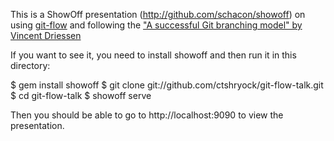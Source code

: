 This is a ShowOff presentation (http://github.com/schacon/showoff) on
using [git-flow][1] and following the ["A successful Git branching
model" by Vincent Driessen][2]

If you want to see it, you need to install showoff and then run
it in this directory:

  $ gem install showoff
  $ git clone git://github.com/ctshryock/git-flow-talk.git
  $ cd git-flow-talk
  $ showoff serve

Then you should be able to go to http://localhost:9090 to view the
presentation.

[1]: https://github.com/nvie/gitflow
[2]: http://nvie.com/posts/a-successful-git-branching-model/
